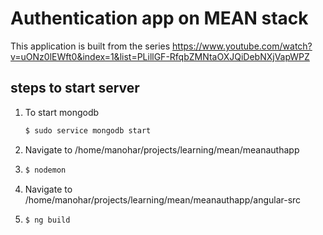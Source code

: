 # Authentication app on MEAN stack

This application is built from the series https://www.youtube.com/watch?v=uONz0lEWft0&index=1&list=PLillGF-RfqbZMNtaOXJQiDebNXjVapWPZ



## steps to start server

1. To start mongodb

   ```bash
   $ sudo service mongodb start
   ```

2. Navigate to /home/manohar/projects/learning/mean/meanauthapp

3. ```bash
   $ nodemon
   ```

4. Navigate to /home/manohar/projects/learning/mean/meanauthapp/angular-src

5. ```bash
   $ ng build
   ```

   ​

